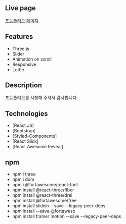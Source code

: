 ## Live page

[포트폴리오 페이지](https://portfolio-hgtwxu4vw-dosang12.vercel.app/)

## Features

- Three.js
- Slider
- Animation on scroll
- Responsive
- Lottie

## Description

포트폴리오를 시청해 주셔서 감사합니다.

## Technologies

- [React JS]
- [Bootstrap]
- [Styled-Components]
- [React Slick]
- [React Awesome Reveal]

## npm

- npm i three
- npm i dom
- npm i @fortawesome/react-font
- npm install @react-three/fiber
- npm install @react-three/drei
- npm install @fortawesome/free
- npm install slidein --save --legacy-peer-deps
- npm install --save @fortaweso
- npm install framer motion --save --legacy-peer-deps
